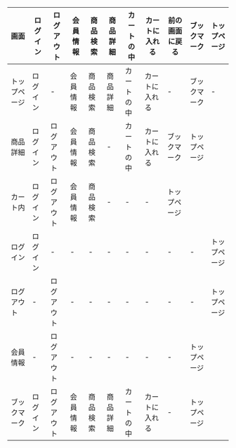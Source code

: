 |画面|ログイン|ログアウト|会員情報|商品検索|商品詳細|カートの中|カートに入れる|前の画面に戻る|ブックマーク|トップページ|
|-----|----------|----------|----------|--------|--------|----------|------------|-----------|-----------|---------|
|トップページ|ログイン|-|会員情報|商品検索|商品詳細|カートの中|カートに入れる|-|ブックマーク|-|
|商品詳細|ログイン|ログアウト|会員情報|商品検索|-|カートの中|カートに入れる|ブックマーク|トップページ|
|カート内|ログイン|ログアウト|会員情報|商品検索|-|-|-|トップページ|
|ログイン|ログイン|-|-|-|-|-|-|-|-|トップページ|
|ログアウト|-|ログアウト|-|-|-|-|-|-|-|トップページ|
|会員情報|-|ログアウト|-|-|-|-|-|-|トップページ|
|ブックマーク|ログイン|ログアウト|会員情報|商品検索|商品詳細|カートの中|カートに入れる|-|トップページ|
